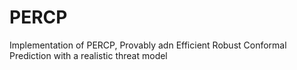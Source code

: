 # PERCP
Implementation of PERCP, Provably adn Efficient Robust Conformal Prediction with a realistic threat model
